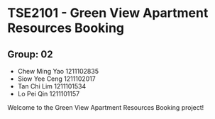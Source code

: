 # TSE2101 - Green View Apartment Resources Booking

## Group: 02
- Chew Ming Yao 1211102835
- Siow Yee Ceng 1211102017
- Tan Chi Lim 1211101534
- Lo Pei Qin 1211101157

Welcome to the Green View Apartment Resources Booking project!
